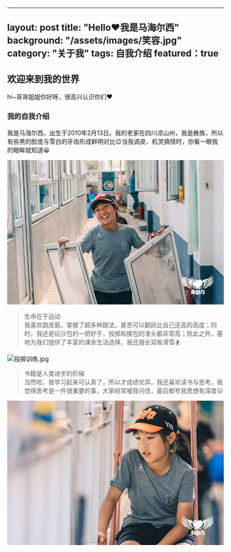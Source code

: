 
---
layout: post
title:  "Hello♥我是马海尔西"
background: "/assets/images/笑容.jpg"
category: "关于我"
tags: 自我介绍
featured：true
---


## 欢迎来到我的世界
hi~哥哥姐姐你好呀，很高兴认识你们♥

### 我的自我介绍
我是马海尔西，出生于2010年2月13日。我的老家在四川凉山州，我是彝族，所以有些黑的脸庞与雪白的牙齿形成鲜明对比😉当我调皮、机灵搞怪时，你看一眼我的眼眸就知道😀      

![笑容.jpg](../assets/images/笑容.jpg)

> 生命在于运动     
我喜欢跳皮筋，掌握了超多种跳法，甚至可以翻跃比自己还高的高度；同时，我还是玩沙包的一把好手，投掷和接包的准头都非常高；除此之外，基地为我们提供了丰富的课余生活选择，我还擅长双板滑雪🏂      

![投掷训练.jpg](../assets/iamges/投掷训练.jpg)    

> 书籍是人类进步的阶梯        
当然啦，我学习起来可认真了，所以才成绩优异。我还喜欢读书与思考，我觉得思考是一件很重要的事，大家经常被我问住，最后都夸我思想有深度😛         

![思考的我.jpg](../assets/images/思考的我.jpg)
